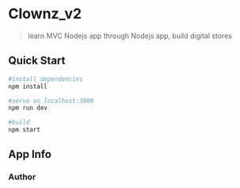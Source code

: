 # Clownz_v2
> learn MVC Nodejs app through Nodejs app, build digital stores

## Quick Start
```bash
#install dependencies
npm install

#serve on localhost:3000
npm run dev

#build
npm start
```
## App Info

### Author